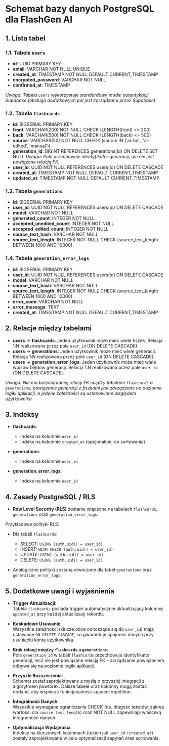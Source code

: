 # Schemat bazy danych PostgreSQL dla FlashGen AI

## 1. Lista tabel

### 1.1. Tabela `users`
- **id**: UUID PRIMARY KEY  
- **email**: VARCHAR NOT NULL UNIQUE  
- **created_at**: TIMESTAMP NOT NULL DEFAULT CURRENT_TIMESTAMP  
- **encrypted_password**: VARCHAR NOT NULL  
- **confirmed_at**: TIMESTAMP

*Uwaga: Tabela `users` wykorzystuje standardowy model autentykacji Supabase (obsługa dodatkowych pól jest zarządzana przez Supabase).*

### 1.2. Tabela `flashcards`
- **id**: BIGSERIAL PRIMARY KEY  
- **front**: VARCHAR(200) NOT NULL CHECK (LENGTH(front) <= 200)  
- **back**: VARCHAR(500) NOT NULL CHECK (LENGTH(back) <= 500)  
- **source**: VARCHAR(50) NOT NULL CHECK (source IN ('ai-full', 'ai-edited', 'manual'))  
- **generation_id**: BIGINT REFERENCES generations(id) ON DELETE SET NULL
  *Uwaga: Pole przechowuje identyfikator generacji, ale nie jest powiązane relacją FK.*  
- **user_id**: UUID NOT NULL REFERENCES users(id) ON DELETE CASCADE  
- **created_at**: TIMESTAMP NOT NULL DEFAULT CURRENT_TIMESTAMP  
- **updated_at**: TIMESTAMP NOT NULL DEFAULT CURRENT_TIMESTAMP

### 1.3. Tabela `generations`
- **id**: BIGSERIAL PRIMARY KEY  
- **user_id**: UUID NOT NULL REFERENCES users(id) ON DELETE CASCADE  
- **model**: VARCHAR NOT NULL  
- **generated_count**: INTEGER NOT NULL  
- **accepted_unedited_count**: INTEGER NOT NULL  
- **accepted_edited_count**: INTEGER NOT NULL  
- **source_text_hash**: VARCHAR NOT NULL  
- **source_text_length**: INTEGER NOT NULL CHECK (source_text_length BETWEEN 1000 AND 10000)

### 1.4. Tabela `generation_error_logs`
- **id**: BIGSERIAL PRIMARY KEY  
- **user_id**: UUID NOT NULL REFERENCES users(id) ON DELETE CASCADE  
- **model**: VARCHAR NOT NULL  
- **source_text_hash**: VARCHAR NOT NULL  
- **source_text_length**: INTEGER NOT NULL CHECK (source_text_length BETWEEN 1000 AND 10000)  
- **error_code**: VARCHAR NOT NULL  
- **error_message**: TEXT  
- **created_at**: TIMESTAMP NOT NULL DEFAULT CURRENT_TIMESTAMP

## 2. Relacje między tabelami

- **users** → **flashcards**: Jeden użytkownik może mieć wiele fiszek. Relacja 1:N realizowana przez pole `user_id` (ON DELETE CASCADE).
- **users** → **generations**: Jeden użytkownik może mieć wiele generacji. Relacja 1:N realizowana przez pole `user_id` (ON DELETE CASCADE).
- **users** → **generation_error_logs**: Jeden użytkownik może mieć wiele wpisów błędów generacji. Relacja 1:N realizowana przez pole `user_id` (ON DELETE CASCADE).

*Uwaga: Nie ma bezpośredniej relacji FK między tabelami `flashcards` a `generations`; powiązanie generacji z fiszkami jest zarządzane na poziomie logiki aplikacji, a jedyne zależności są ustanowione względem użytkownika.*

## 3. Indeksy

- **flashcards**:  
  - Indeks na kolumnie `user_id`  
  - Indeks na kolumnie `created_at` (opcjonalnie, do sortowania)

- **generations**:  
  - Indeks na kolumnie `user_id`

- **generation_error_logs**:  
  - Indeks na kolumnie `user_id`

## 4. Zasady PostgreSQL / RLS

- **Row Level Security (RLS)** zostanie włączone na tabelach `flashcards`, `generations` oraz `generation_error_logs`.

Przykładowe polityki RLS:
- Dla tabeli `flashcards`:
  - SELECT: `USING (auth.uid() = user_id)`
  - INSERT: `WITH CHECK (auth.uid() = user_id)`
  - UPDATE: `USING (auth.uid() = user_id)`
  - DELETE: `USING (auth.uid() = user_id)`

- Analogiczne polityki zostaną utworzone dla tabel `generations` oraz `generation_error_logs`.

## 5. Dodatkowe uwagi i wyjaśnienia

- **Trigger Aktualizacji**:  
  Tabela `flashcards` posiada trigger automatycznie aktualizujący kolumnę `updated_at` przy każdej aktualizacji rekordu.

- **Kaskadowe Usuwanie**:  
  Wszystkie zależności (klucze obce odnoszące się do `user_id`) mają ustawione `ON DELETE CASCADE`, co gwarantuje spójność danych przy usunięciu konta użytkownika.

- **Brak relacji między `flashcards` a `generations`**:  
  Pole `generation_id` w tabeli `flashcards` przechowuje identyfikator generacji, lecz nie jest powiązane relacją FK – zarządzanie powiązaniem odbywa się na poziomie logiki aplikacji.

- **Przyszłe Rozszerzenia**:  
  Schemat został zaprojektowany z myślą o przyszłej integracji z algorytmem powtórek. Dalsze tabele oraz kolumny mogą zostać dodane, aby wspierać funkcjonalność spaced-repetition.

- **Integralność Danych**:  
  Wszystkie wymagane ograniczenia CHECK (np. długość tekstów, zakres wartości dla `source_text_length`) oraz NOT NULL zapewniają właściwą integralność danych.

- **Optymalizacja Wydajności**:  
  Indeksy na kluczowych kolumnach (takich jak `user_id` i `created_at`) zostały zaprojektowane w celu optymalizacji zapytań oraz sortowania. 